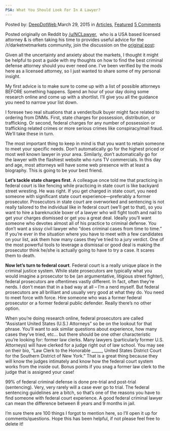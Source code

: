 ```yaml
---
PSA: What You Should Look For In A Lawyer?
---
```

<article class="post-listing post-9761 post type-post status-publish format-standard has-post-thumbnail hentry category-deepdot-news tag-lawyer tag-psa">
<div class="post-inner">
<p class="post-meta">
<span>Posted by: <a href="https://www.deepdotweb.com/author/admin/" title="">DeepDotWeb </a></span>
<span>March 29, 2015</span>
<span>in <a href="https://www.deepdotweb.com/category/articles/" rel="category tag">Articles</a>, <a href="https://www.deepdotweb.com/category/deepdot-news/" rel="category tag">Featured</a></span>
<span><a href="https://www.deepdotweb.com/2015/03/29/psa-what-you-should-look-for-in-a-lawyer/#comments">5 Comments</a></span>
</p>
<div class="clear"></div>
<div class="entry">
<div class="usertext-body may-blank-within md-container">
<div class="md">
<p>Posted originally on Reddit by <a href="http://www.reddit.com/user/NCLawyer">/u/NCLawyer</a>,  who is a USA based licensed attorney &amp; is often taking his time to provides useful advice for the /r/darketnetmarkets community, join the discussion on the <a href="http://www.reddit.com/r/DarkNetMarkets/comments/30pbnm/psaarticle_what_you_should_look_for_in_a_lawyer/">original post</a>:</p>
<p>Given all the uncertainty and anxiety about the markets, I thought it might be helpful to post a guide with my thoughts on how to find the best criminal defense attorney should you ever need one. I&#8217;ve been verified by the mods here as a licensed attorney, so I just wanted to share some of my personal insight.</p>
<p>My first advice is to make sure to come up with a list of possible attorneys BEFORE something happens. Spend an hour of your day doing some research online and come up with a shortlist. I&#8217;ll give you all the guidance you need to narrow your list down.</p>
<p>I foresee two real situations that a vender/bulk buyer might face related to ordering from DNMs. First, state charges for possession, distribution, or trafficking. Or second, federal charges for any number of possession or trafficking related crimes or more serious crimes like conspiracy/mail fraud. We&#8217;ll take these in turn.</p>
<p>The most important thing to keep in mind is that you want to retain someone to meet your specific needs. Don&#8217;t automatically go for the highest priced or most well known lawyer in your area. Similarly, don&#8217;t automatically go for the lawyer with the flashiest website who runs TV commercials. In this day and age, most attorneys will have some web presence with at least a biography. This is going to be your best friend.</p>
<p><strong>Let&#8217;s tackle state charges first</strong>. A colleague once told me that practicing in federal court is like fencing while practicing in state court is like backyard street wresting. He was right. If you get charged in state court, you need someone with significant state court experience—preferably a former prosecutor. Prosecutors in state court are overworked and sentencing is not really tailored to the individual like in federal court (we&#8217;ll get to that), so you want to hire a bareknuckle boxer of a lawyer who will fight tooth and nail to get your charges dismissed or get you a great deal. Ideally you&#8217;ll want someone who devotes almost all of his practice to criminal defense. You don&#8217;t want a sissy civil lawyer who &#8220;does criminal cases from time to time.&#8221; If you&#8217;re ever in the situation where you have to meet with a few candidates on your list, ask them how many cases they&#8217;ve tried to a jury verdict. One of the most powerful tools to leverage a dismissal or good deal is making the prosecutor think he/she is actually going to have to try a case. It scares them to death.</p>
<p><strong>Now let&#8217;s turn to federal court</strong>. Federal court is a really unique place in the criminal justice system. While state prosecutors are typically what you would imagine a prosecutor to be (an argumentative, litigious street fighter), federal prosecutors are oftentimes vastly different. In fact, often they&#8217;re nerds. I don&#8217;t mean that in a bad way at all &#8211; I&#8217;m a nerd myself. But federal prosecutors are all brilliant and usually very good at what they do. You need to meet force with force. Hire someone who was a former federal prosecutor or a former federal public defender. Really there&#8217;s no other option.</p>
<p>When you&#8217;re doing research online, federal prosecutors are called &#8220;Assistant United States (U.S.) Attorneys&#8221; so be on the lookout for that phrase. You&#8217;ll want to ask similar questions about experience, how many cases they&#8217;ve tried, etc&#8230; but there should be one other characteristic you&#8217;re looking for: former law clerks. Many lawyers (particularly former U.S. Attorneys) will have clerked for a judge right out of law school. You may see on their bio, &#8220;Law Clerk to the Honorable _____, United States District Court for the Southern District of New York.&#8221; That is a great thing because they will know the judges intimately and know how the federal court system works from the inside out. Bonus points if you snag a former law clerk to the judge that is assigned your case!</p>
<p>99% of federal criminal defense is done pre-trial and post-trial (sentencing). Very, very rarely will a case ever go to trial. The federal sentencing guidelines are a bitch, so that&#8217;s one of the reasons you have to find someone with federal court experience. A good federal criminal lawyer can mean the difference between 8 years and 9 months in jail.</p>
<p>I&#8217;m sure there are 100 things I forgot to mention here, so I&#8217;ll open it up for comments/questions. Hope this has been helpful, if not please feel free to delete it!</p>
</div>
</div>
</div>
<span style="display:none"><a href="https://www.deepdotweb.com/tag/lawyer/" rel="tag">lawyer</a> <a href="https://www.deepdotweb.com/tag/psa/" rel="tag">psa</a></span> <span style="display:none" class="updated">2015-03-29</span>
<div style="display:none" class="vcard author" itemprop="author" itemscope itemtype="http://schema.org/Person"><strong class="fn" itemprop="name">
